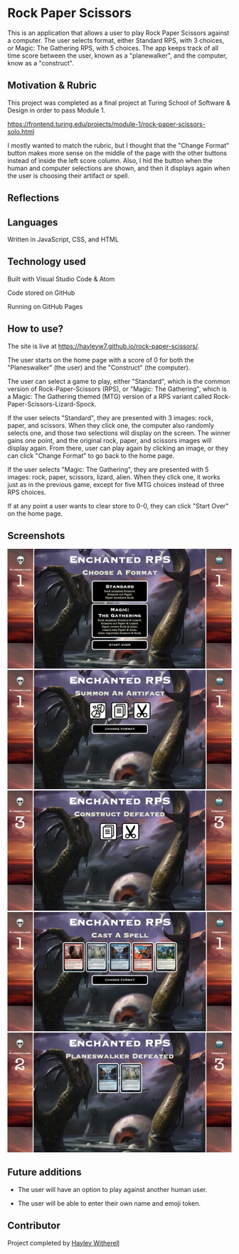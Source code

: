 # Rock Paper Scissors

This is an application that allows a user to play Rock Paper Scissors against a computer. The user selects format, either Standard RPS, with 3 choices, or Magic: The Gathering RPS, with 5 choices. The app keeps track of all time score between the user, known as a "planewalker", and the computer, know as a "construct".

## Motivation & Rubric

This project was completed as a final project at Turing School of Software & Design in order to pass Module 1.

https://frontend.turing.edu/projects/module-1/rock-paper-scissors-solo.html

I mostly wanted to match the rubric, but I thought that the "Change Format" button makes more sense on the middle of the page with the other buttons instead of inside the left score column. Also, I hid the button when the human and computer selections are shown, and then it displays again when the user is choosing their artifact or spell.

## Reflections

## Languages

Written in JavaScript, CSS, and HTML

## Technology used

Built with Visual Studio Code & Atom

Code stored on GitHub

Running on GitHub Pages

## How to use?

The site is live at https://hayleyw7.github.io/rock-paper-scissors/.

The user starts on the home page with a score of 0 for both the "Planeswalker" (the user) and the "Construct" (the computer).

The user can select a game to play, either "Standard", which is the common version of Rock-Paper-Scissors (RPS), or "Magic: The Gathering", which is a Magic: The Gathering themed (MTG) version of a RPS variant called Rock-Paper-Scissors-Lizard-Spock.

If the user selects "Standard", they are presented with 3 images: rock, paper, and scissors. When they click one, the computer also randomly selects one, and those two selections will display on the screen. The winner gains one point, and the original rock, paper, and scissors images will display again. From there, user can play again by clicking an image, or they can click "Change Format" to go back to the home page.

If the user selects "Magic: The Gathering", they are presented with 5 images: rock, paper, scissors, lizard, alien. When they click one, it works just as in the previous game, except for five MTG choices instead of three RPS choices.

If at any point a user wants to clear store to 0-0, they can click "Start Over" on the home page.

## Screenshots

![Home](assets/ss-home.png)
![Rock-Paper-Scissors Game](assets/ss-rps-game.png)
![Rock-Paper-Scissors Selections](assets/ss-rps-selections.png)
![Magic: The Gathering Game](assets/ss-mtg-game.png)
![Magic: The Gathering Selections](assets/ss-mtg-selections.png)

## Future additions

* The user will have an option to play against another human user.

* The user will be able to enter their own name and emoji token.

## Contributor

Project completed by [Hayley Witherell](https://github.com/hayleyw7)